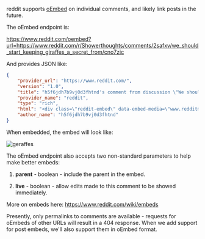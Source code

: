 reddit supports [oEmbed](http://www.oembed.com) on individual comments, and likely link posts in the future.

The oEmbed endpoint is:

https://www.reddit.com/oembed?url=https://www.reddit.com/r/Showerthoughts/comments/2safxv/we_should_start_keeping_giraffes_a_secret_from/cno7zic

And provides JSON like:

```json
{
    "provider_url": "https://www.reddit.com/",
    "version": "1.0",
    "title": "h5f6jdh7b9vj0d3fhtnd's comment from discussion \"We should start keeping giraffes a secret from young children. Imagine discovering giraffes exist when you were like 15. \"Woah! Check out that long necked horse!\"\"",
    "provider_name": "reddit",
    "type": "rich",
    "html": "<div class=\"reddit-embed\" data-embed-media=\"www.redditmedia.com\" data-embed-parent=\"false\" data-embed-live=\"false\" data-embed-created=\"2015-04-29T22:33:02.658202+00:00\"><a href=\"http://www.reddit.com/r/Showerthoughts/comments/2safxv/we_should_start_keeping_giraffes_a_secret_from/cno7zic\">Comment</a> from discussion <a href=\"http://www.reddit.com/r/Showerthoughts/comments/2safxv/we_should_start_keeping_giraffes_a_secret_from/\">h5f6jdh7b9vj0d3fhtnd's comment from discussion &quot;We should start keeping giraffes a secret from young children. Imagine discovering giraffes exist when you were like 15. &quot;Woah! Check out that long necked horse!&quot;&quot;</a>.</div><script async src=\"https://www.redditstatic.com/comment-embed.js\"></script>",
    "author_name": "h5f6jdh7b9vj0d3fhtnd"
}
```

When embedded, the embed will look like:

![geraffes](http://i.imgur.com/QaUs3s0.png)

The oEmbed endpoint also accepts two non-standard parameters to help make better embeds:

1. **parent** - boolean - include the parent in the embed.

2. **live** - boolean - allow edits made to this comment to be showed immediately.

More on embeds here: https://www.reddit.com/wiki/embeds

Presently, only permalinks to comments are available - requests for oEmbeds of other URLs will result in a 404 response. When we add support for post embeds, we'll also support them in oEmbed format.

